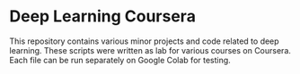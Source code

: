 # Deep Learning Coursera
This repository contains various minor projects and code related to deep learning. These scripts were written as lab for various courses on Coursera. Each file can be run separately on Google Colab for testing.
